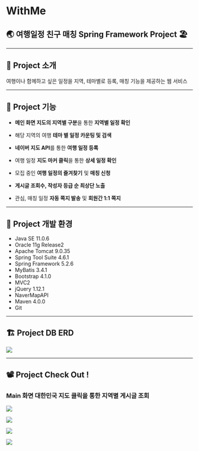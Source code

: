 
# WithMe

## 🌏 여행일정 친구 매칭 Spring Framework Project 🏖

---
## 📢 Project 소개

여행이나 함께하고 싶은 일정을 지역, 테마별로 등록, 매칭 기능을 제공하는 웹 서비스


---

## 🔑 Project 기능

- **메인 화면 지도의 지역별 구분**을 통한 **지역별 일정 확인**

- 해당 지역의 여행 **테마 별 일정 카운팅 및 검색**

- **네이버 지도 API**를 통한 **여행 일정 등록**

- 여행 일정 **지도 마커 클릭**을 통한 **상세 일정 확인**

- 모집 중인 **여행 일정의 즐겨찾기** 및 **매칭 신청**

- **게시글 조회수, 작성자 등급 순 최상단 노출**

- 관심, 매칭 일정 **자동 쪽지 발송** 및 **회원간 1:1 쪽지**


---

## 🔧 Project 개발 환경

- Java SE 11.0.6
- Oracle 11g Release2
- Apache Tomcat 9.0.35
- Spring Tool Suite 4.6.1
- Spring Framework 5.2.6
- MyBatis 3.4.1
- Bootstrap 4.1.0
- MVC2
- jQuery 1.12.1
- NaverMapAPI
- Maven 4.0.0
- Git

---

## 🏗 Project DB ERD

![](https://images.velog.io/images/gillog/post/41267535-e027-4263-92e0-63698fb4a932/%EA%B7%B8%EB%A6%BC1.png)

---

## 📽 Project Check Out !

### Main 화면 대한민국 지도 클릭을 통한 지역별 게시글 조회
![](https://images.velog.io/images/gillog/post/01bd240b-a9c0-46d1-be56-b4ee37f7cd34/1.gif)


![](https://images.velog.io/images/gillog/post/212d3bfd-a7ba-4b19-b1fe-828e2945f101/a.PNG)

![](https://images.velog.io/images/gillog/post/97af1450-f53f-44be-8c79-48acd6eb20ca/b.PNG)

![](https://images.velog.io/images/gillog/post/8bcd7584-3fb5-4a72-98e2-49e4032b91ea/c.PNG)
